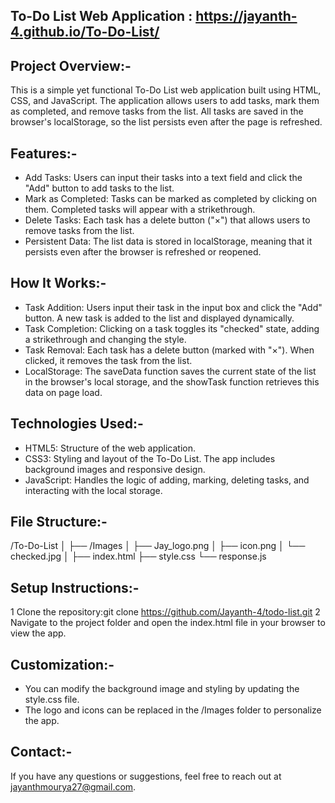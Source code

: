 To-Do List Web Application : https://jayanth-4.github.io/To-Do-List/
--------------------------

Project Overview:-
------------------
This is a simple yet functional To-Do List web application built using HTML, CSS, and JavaScript. The application allows users to add tasks, mark them as completed, and remove tasks from the list. All tasks are saved in the browser's localStorage, so the list persists even after the page is refreshed.

Features:-
-----------
* Add Tasks: Users can input their tasks into a text field and click the "Add" button to add tasks to the list.
* Mark as Completed: Tasks can be marked as completed by clicking on them. Completed tasks will appear with a strikethrough.
* Delete Tasks: Each task has a delete button ("×") that allows users to remove tasks from the list.
* Persistent Data: The list data is stored in localStorage, meaning that it persists even after the browser is refreshed or reopened.

How It Works:-
----------------
* Task Addition: Users input their task in the input box and click the "Add" button. A new task is added to the list and displayed dynamically.
* Task Completion: Clicking on a task toggles its "checked" state, adding a strikethrough and changing the style.
* Task Removal: Each task has a delete button (marked with "×"). When clicked, it removes the task from the list.
* LocalStorage: The saveData function saves the current state of the list in the browser's local storage, and the showTask function retrieves this data on page load.

Technologies Used:-
-------------------
* HTML5: Structure of the web application.
* CSS3: Styling and layout of the To-Do List. The app includes background images and responsive design.
* JavaScript: Handles the logic of adding, marking, deleting tasks, and interacting with the local storage.

File Structure:-
-----------------
/To-Do-List
│
├── /Images
│   ├── Jay_logo.png
│   ├── icon.png
│   └── checked.jpg
│
├── index.html
├── style.css
└── response.js

Setup Instructions:-
---------------------
1 Clone the repository:git clone https://github.com/Jayanth-4/todo-list.git 
2 Navigate to the project folder and open the index.html file in your browser to view the app.

Customization:-
----------------
* You can modify the background image and styling by updating the style.css file.
* The logo and icons can be replaced in the /Images folder to personalize the app.

Contact:-
----------
If you have any questions or suggestions, feel free to reach out at jayanthmourya27@gmail.com.
